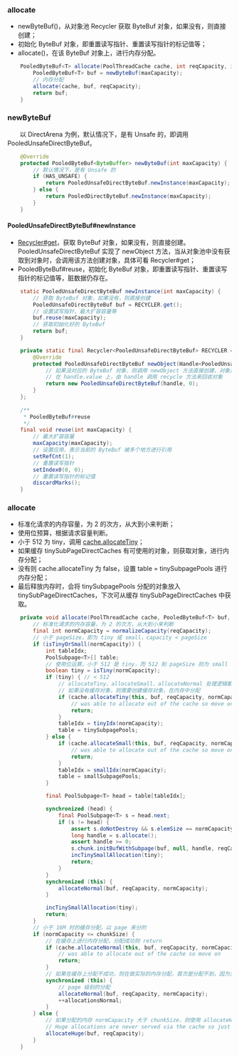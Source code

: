 ### allocate

- newByteBuf()，从对象池 Recycler 获取 ByteBuf 对象，如果没有，则直接创建；
- 初始化 ByteBuf 对象，即重置读写指针、重置读写指针的标记值等；
- allocate()，在该 ByteBuf 对象上，进行内存分配。

```java
    PooledByteBuf<T> allocate(PoolThreadCache cache, int reqCapacity, int maxCapacity) {
        PooledByteBuf<T> buf = newByteBuf(maxCapacity);
        // 内存分配
        allocate(cache, buf, reqCapacity);
        return buf;
    }
```

### newByteBuf
　　以 DirectArena 为例，默认情况下，是有 Unsafe 的，即调用 PooledUnsafeDirectByteBuf。

```java
    @Override
    protected PooledByteBuf<ByteBuffer> newByteBuf(int maxCapacity) {
        // 默认情况下，是有 Unsafe 的
        if (HAS_UNSAFE) {
            return PooledUnsafeDirectByteBuf.newInstance(maxCapacity);
        } else {
            return PooledDirectByteBuf.newInstance(maxCapacity);
        }
    }
```

#### PooledUnsafeDirectByteBuf#newInstance

- [Recycler#get](https://github.com/martin-1992/Netty-Notes/blob/master/Recycler/get.md)，获取 ByteBuf 对象，如果没有，则直接创建。PooledUnsafeDirectByteBuf 实现了 newObject 方法，当从对象池中没有获取到对象时，会调用该方法创建对象，具体可看 Recycler#get；
- PooledByteBuf#reuse，初始化 ByteBuf 对象，即重置读写指针、重置读写指针的标记值等，脏数据仍存在。

```java
    static PooledUnsafeDirectByteBuf newInstance(int maxCapacity) {
        // 获取 ByteBuf 对象，如果没有，则直接创建
        PooledUnsafeDirectByteBuf buf = RECYCLER.get();
        // 设置读写指针、最大扩容容量等
        buf.reuse(maxCapacity);
        // 获取初始化好的 ByteBuf
        return buf;
    }

    private static final Recycler<PooledUnsafeDirectByteBuf> RECYCLER = new Recycler<PooledUnsafeDirectByteBuf>() {
        @Override
        protected PooledUnsafeDirectByteBuf newObject(Handle<PooledUnsafeDirectByteBuf> handle) {
            // 如果没对应的 ByteBuf 对象，则调用 newObject 方法直接创建，对象是绑定
            // 在 handle.value 上，由 handle 调用 recycle 方法来回收对象
            return new PooledUnsafeDirectByteBuf(handle, 0);
        }
    };
    
    /**
     * PooledByteBuf#reuse
     */
    final void reuse(int maxCapacity) {
        // 最大扩容容量
        maxCapacity(maxCapacity);
        // 设置应用，表示当前的 ByteBuf 被多个地方进行引用
        setRefCnt(1);
        // 重置读写指针
        setIndex0(0, 0);
        // 重置读写指针的标记值
        discardMarks();
    }
```

### allocate

- 标准化请求的内存容量，为 2 的次方，从大到小来判断；
- 使用位预算，根据请求容量判断。
- 小于 512 为 tiny，调用 [cache.allocateTiny](https://github.com/martin-1992/Netty-Notes/blob/master/Netty%20%E5%86%85%E5%AD%98%E7%AE%A1%E7%90%86/PoolThreadCache/allocateTiny.md)；
- 如果缓存 tinySubPageDirectCaches 有可使用的对象，则获取对象，进行内存分配；
- 没有则 cache.allocateTiny 为 false，设置 table = tinySubpagePools 进行内存分配；
- 最后释放内存时，会将 tinySubpagePools 分配的对象放入 tinySubPageDirectCaches，下次可从缓存 tinySubPageDirectCaches 中获取。

```java
    private void allocate(PoolThreadCache cache, PooledByteBuf<T> buf, final int reqCapacity) {
        // 标准化请求的内存容量，为 2 的次方，从大到小来判断
        final int normCapacity = normalizeCapacity(reqCapacity);
        // 小于 pageSize，即为 tiny 或 small，capacity < pageSize
        if (isTinyOrSmall(normCapacity)) {
            int tableIdx;
            PoolSubpage<T>[] table;
            // 使用位运算，小于 512 是 tiny，而 512 到 pageSize 则为 small
            boolean tiny = isTiny(normCapacity);
            if (tiny) { // < 512
                // allocateTiny、allocateSmall、allocateNormal 处理逻辑都类似，
                // 如果没有缓存对象，则需要创建缓存对象，在内存中分配
                if (cache.allocateTiny(this, buf, reqCapacity, normCapacity)) {
                    // was able to allocate out of the cache so move on
                    return;
                }
                tableIdx = tinyIdx(normCapacity);
                table = tinySubpagePools;
            } else {
                if (cache.allocateSmall(this, buf, reqCapacity, normCapacity)) {
                    // was able to allocate out of the cache so move on
                    return;
                }
                tableIdx = smallIdx(normCapacity);
                table = smallSubpagePools;
            }

            final PoolSubpage<T> head = table[tableIdx];

            synchronized (head) {
                final PoolSubpage<T> s = head.next;
                if (s != head) {
                    assert s.doNotDestroy && s.elemSize == normCapacity;
                    long handle = s.allocate();
                    assert handle >= 0;
                    s.chunk.initBufWithSubpage(buf, null, handle, reqCapacity);
                    incTinySmallAllocation(tiny);
                    return;
                }
            }
            synchronized (this) {
                allocateNormal(buf, reqCapacity, normCapacity);
            }

            incTinySmallAllocation(tiny);
            return;
        }
        // 小于 16M 时的缓存分配，以 page 来分的
        if (normCapacity <= chunkSize) {
            // 在缓存上进行内存分配，分配成功则 return
            if (cache.allocateNormal(this, buf, reqCapacity, normCapacity)) {
                // was able to allocate out of the cache so move on
                return;
            }
            // 如果在缓存上分配不成功，则在做实际的内存分配，首次是分配不到，因为没有缓存
            synchronized (this) {
                // page 级别的分配
                allocateNormal(buf, reqCapacity, normCapacity);
                ++allocationsNormal;
            }
        } else {
            // 如果分配的内存 normCapacity 大于 chunkSize，则使用 allocateHuge 直接在内存上分配
            // Huge allocations are never served via the cache so just call allocateHuge
            allocateHuge(buf, reqCapacity);
        }
    }
```

